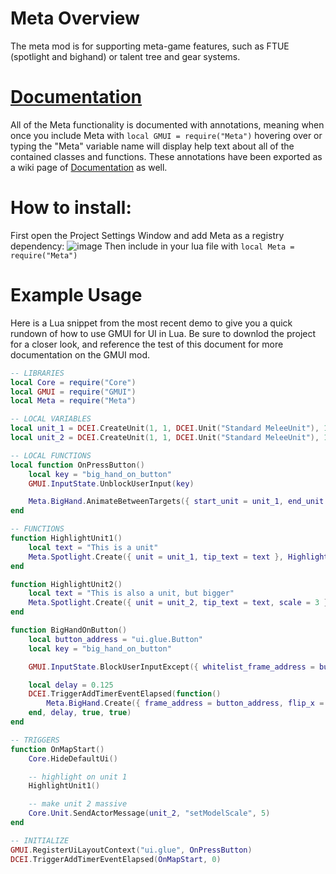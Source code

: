 # Meta Overview

The meta mod is for supporting meta-game features, such as FTUE (spotlight and bighand) or talent tree and gear systems.

# [Documentation](Mods-Meta)
All of the Meta functionality is documented with annotations, meaning when once you include Meta with `local GMUI = require("Meta")` hovering over or typing the "Meta" variable name will display help text about all of the contained classes and functions. These annotations have been exported as a wiki page of [Documentation](Mods-Meta) as well.

# How to install:
First open the Project Settings Window and add Meta as a registry dependency:
![image](https://github.com/funovus/editor-wiki/assets/56179268/8683d4bf-65ec-4b9f-ab98-cd1fb2bf7615)
Then include in your lua file with `local Meta = require("Meta")`


# Example Usage

Here is a Lua snippet from the most recent demo to give you a quick rundown of how to use GMUI for UI in Lua. Be sure to downlod the project for a closer look, and reference the test of this document for more documentation on the GMUI mod. 

```lua
-- LIBRARIES
local Core = require("Core")
local GMUI = require("GMUI")
local Meta = require("Meta")

-- LOCAL VARIABLES
local unit_1 = DCEI.CreateUnit(1, 1, DCEI.Unit("Standard MeleeUnit"), 14, 16, 0, -1)
local unit_2 = DCEI.CreateUnit(1, 1, DCEI.Unit("Standard MeleeUnit"), 18, 16, 0, -1)

-- LOCAL FUNCTIONS
local function OnPressButton()
    local key = "big_hand_on_button"
    GMUI.InputState.UnblockUserInput(key)

    Meta.BigHand.AnimateBetweenTargets({ start_unit = unit_1, end_unit = unit_2 })
end

-- FUNCTIONS
function HighlightUnit1()
    local text = "This is a unit"
    Meta.Spotlight.Create({ unit = unit_1, tip_text = text }, HighlightUnit2)
end

function HighlightUnit2()
    local text = "This is also a unit, but bigger"
    Meta.Spotlight.Create({ unit = unit_2, tip_text = text, scale = 3 }, BigHandOnButton)
end

function BigHandOnButton()
    local button_address = "ui.glue.Button"
    local key = "big_hand_on_button"

    GMUI.InputState.BlockUserInputExcept({ whitelist_frame_address = button_address, key = key })

    local delay = 0.125
    DCEI.TriggerAddTimerEventElapsed(function()
        Meta.BigHand.Create({ frame_address = button_address, flip_x = true })
    end, delay, true, true)
end

-- TRIGGERS
function OnMapStart()
    Core.HideDefaultUi()

    -- highlight on unit 1
    HighlightUnit1()

    -- make unit 2 massive
    Core.Unit.SendActorMessage(unit_2, "setModelScale", 5)
end

-- INITIALIZE
GMUI.RegisterUiLayoutContext("ui.glue", OnPressButton)
DCEI.TriggerAddTimerEventElapsed(OnMapStart, 0)
```
